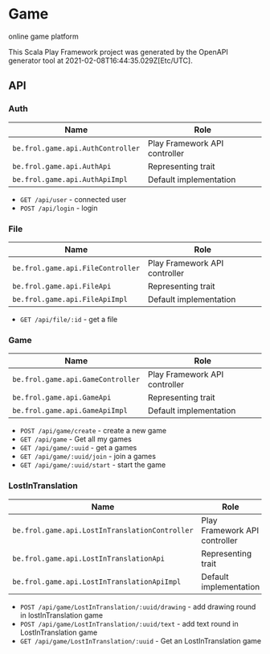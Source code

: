 # Game

online game platform

This Scala Play Framework project was generated by the OpenAPI generator tool at 2021-02-08T16:44:35.029Z[Etc/UTC].

## API

### Auth

|Name|Role|
|----|----|
|`be.frol.game.api.AuthController`|Play Framework API controller|
|`be.frol.game.api.AuthApi`|Representing trait|
|`be.frol.game.api.AuthApiImpl`|Default implementation|

* `GET /api/user` - connected user
* `POST /api/login` - login

### File

|Name|Role|
|----|----|
|`be.frol.game.api.FileController`|Play Framework API controller|
|`be.frol.game.api.FileApi`|Representing trait|
|`be.frol.game.api.FileApiImpl`|Default implementation|

* `GET /api/file/:id` - get a file

### Game

|Name|Role|
|----|----|
|`be.frol.game.api.GameController`|Play Framework API controller|
|`be.frol.game.api.GameApi`|Representing trait|
|`be.frol.game.api.GameApiImpl`|Default implementation|

* `POST /api/game/create` - create a new game
* `GET /api/game` - Get all my games
* `GET /api/game/:uuid` - get a games
* `GET /api/game/:uuid/join` - join a games
* `GET /api/game/:uuid/start` - start the game

### LostInTranslation

|Name|Role|
|----|----|
|`be.frol.game.api.LostInTranslationController`|Play Framework API controller|
|`be.frol.game.api.LostInTranslationApi`|Representing trait|
|`be.frol.game.api.LostInTranslationApiImpl`|Default implementation|

* `POST /api/game/LostInTranslation/:uuid/drawing` - add drawing round in lostInTranslation game
* `POST /api/game/LostInTranslation/:uuid/text` - add text round in LostInTranslation game
* `GET /api/game/LostInTranslation/:uuid` - Get an LostInTranslation game

